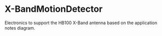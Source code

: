 X-BandMotionDetector
====================

Electronics to support the HB100 X-Band antenna based on the application notes diagram.
